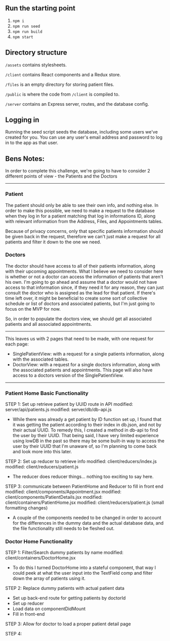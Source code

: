 ## Run the starting point

1. `npm i`
2. `npm run seed`
3. `npm run build`
4. `npm start`

## Directory structure
`/assets` contains stylesheets.

`/client` contains React components and a Redux store.

`/files` is an empty directory for storing patient files.

`/public` is where the code from `/client` is compiled to.

`/server` contains an Express server, routes, and the database config.

## Logging in
Running the seed script seeds the database, including some users we've created for you. You can use any user's email address and password to log in to the app as that user.

## Bens Notes:

In order to complete this challenge, we're going to have to consider 2 different points of view - the Patients and the Doctors

--------------------------------

### Patient
The patient should only be able to see their own info, and nothing else. In order to make this possible, we need to make a request to the database when they log in for a patient matching that log in informations ID, along with relevant information from the Address, Files, and Appointments tables.

Because of privacy concerns, only that specific patients information should be given back in the request, therefore we can't just make a request for all patients and filter it down to the one we need.

### Doctors
The doctor should have access to all of their patients information, along with their upcoming appointments. What I believe we need to consider here is whether or not a doctor can access the information of patients that aren't his own. I'm going to go ahead and assume that a doctor would not have access to that information since, if they need it for any reason, they can just consult the doctor who is assigned as the lead for that patient. If there's time left over, it might be beneficial to create some sort of collective schedule or list of doctors and associated patients, but I'm just going to focus on the MVP for now.

So, in order to populate the doctors view, we should get all associated patients and all associated appointments.

--------------------------------

This leaves us with 2 pages that need to be made, with one request for each page:
* SinglePatientView: with a request for a single patients information, along with the associated tables.
* DoctorView: with a request for a single doctors information, along with the associated patients and appointments. This page will also have access to a doctors version of the SinglePatientView.

-------------------------------

### Patient Home Basic Functionality

STEP 1: Set up retrieve patient by UUID route in API
  modified:   server/api/patients.js
	modified:   server/db/db-api.js
  * While there was already a get patient by ID function set up, I found that it was getting the patient according to their index in db.json, and not by their actual UUID. To remedy this, I created a method in db-api to find the user by their UUID. That being said, I have very limited experience using lowDB in the past so there may be some built-in way to access the user by their UUID that I'm unaware of, so I'm planning to come back and look more into this later.

STEP 2: Set up reducer to retrieve info
  modified:   client/reducers/index.js
  modified:   client/reducers/patient.js
  * The reducer does reducer things... nothing too exciting to say here.

STEP 3: communicate between PatientHome and Reducer to fill in front end
    modified:   client/components/Appointment.jsx
    modified:   client/components/PatientDetails.jsx
    modified:   client/containers/PatientHome.jsx
    modified:   client/reducers/patient.js (small formatting changes)
  * A couple of the components needed to be changed in order to account for the differences in the dummy data and the actual database data, and the file functionality still needs to be fleshed out.


### Doctor Home Functionality

STEP 1: Filter/Search dummy patients by name
    modified:   client/containers/DoctorHome.jsx
  * To do this I turned DoctorHome into a stateful component, that way I could peek at what the user input into the TextField comp and filter down the array of patients using it.

STEP 2: Replace dummy patients with actual patient data
  * Set up back-end route for getting patients by doctorId
  * Set up reducer
  * Load data on componentDidMount
  * Fill in front-end

STEP 3: Allow for doctor to load a proper patient detail page

STEP 4:
